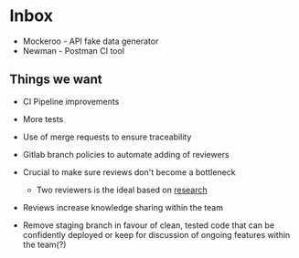 # Inbox

- Mockeroo - API fake data generator
- Newman - Postman CI tool

## Things we want

- CI Pipeline improvements
- More tests

- Use of merge requests to ensure traceability
- Gitlab branch policies to automate adding of reviewers

- Crucial to make sure reviews don't become a bottleneck
  - Two reviewers is the ideal based on [research](https://www.microsoft.com/en-us/research/publication/convergent-software-peer-review-practices/)
- Reviews increase knowledge sharing within the team
- Remove staging branch in favour of clean, tested code that can be confidently deployed or keep for discussion of ongoing features within the team(?)
